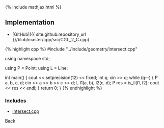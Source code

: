 {% include mathjax.html %}



## Implementation

- [GitHub]({{ site.github.repository_url }}/blob/master/cpp/src/CGL_2_C.cpp)

{% highlight cpp %}
#include "../include/geometry/intersect.cpp"

using namespace std;

using P = Point<float11>;
using L = Line<float11>;

int main() {
  cout << setprecision(12) << fixed;
  int q;
  cin >> q;
  while (q--) {
    P a, b, c, d;
    cin >> a >> b >> c >> d;
    L l1(a, b), l2(c, d);
    P res = is_ll(l1, l2);
    cout << res << endl;
  }
  return 0;
}
{% endhighlight %}

### Includes

- [intersect.cpp](../include/geometry/intersect)

[Back](..)
